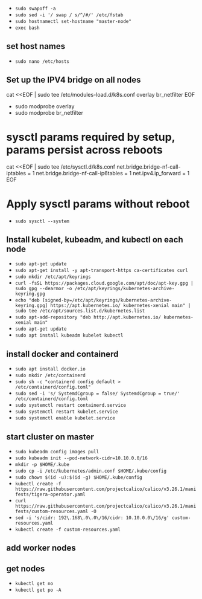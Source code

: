 - `sudo swapoff -a`
- `sudo sed -i '/ swap / s/^/#/' /etc/fstab`
- `sudo hostnamectl set-hostname "master-node"`
- `exec bash`

## set host names

- `sudo nano /etc/hosts`

## Set up the IPV4 bridge on all nodes

cat <<EOF | sudo tee /etc/modules-load.d/k8s.conf
overlay
br_netfilter
EOF

- sudo modprobe overlay
- sudo modprobe br_netfilter

# sysctl params required by setup, params persist across reboots
cat <<EOF | sudo tee /etc/sysctl.d/k8s.conf
net.bridge.bridge-nf-call-iptables  = 1
net.bridge.bridge-nf-call-ip6tables = 1
net.ipv4.ip_forward                 = 1
EOF

# Apply sysctl params without reboot
- `sudo sysctl --system`

## Install kubelet, kubeadm, and kubectl on each node
- `sudo apt-get update`
- `sudo apt-get install -y apt-transport-https ca-certificates curl`
- `sudo mkdir /etc/apt/keyrings`
- `curl -fsSL https://packages.cloud.google.com/apt/doc/apt-key.gpg | sudo gpg --dearmor -o /etc/apt/keyrings/kubernetes-archive-keyring.gpg`
- `echo "deb [signed-by=/etc/apt/keyrings/kubernetes-archive-keyring.gpg] https://apt.kubernetes.io/ kubernetes-xenial main" | sudo tee /etc/apt/sources.list.d/kubernetes.list`
- `sudo apt-add-repository "deb http://apt.kubernetes.io/ kubernetes-xenial main"`
- `sudo apt-get update`
- `sudo apt install kubeadm kubelet kubectl`
## install docker and containerd
 - `sudo apt install docker.io`
- `sudo mkdir /etc/containerd`
- `sudo sh -c "containerd config default > /etc/containerd/config.toml"`
- `sudo sed -i 's/ SystemdCgroup = false/ SystemdCgroup = true/' /etc/containerd/config.toml`
- `sudo systemctl restart containerd.service`
- `sudo systemctl restart kubelet.service`
- `sudo systemctl enable kubelet.service`

## start cluster on master
- `sudo kubeadm config images pull`
- `sudo kubeadm init --pod-network-cidr=10.10.0.0/16`
- `mkdir -p $HOME/.kube`
- `sudo cp -i /etc/kubernetes/admin.conf $HOME/.kube/config`
- `sudo chown $(id -u):$(id -g) $HOME/.kube/config`
- `kubectl create -f https://raw.githubusercontent.com/projectcalico/calico/v3.26.1/manifests/tigera-operator.yaml`
- `curl https://raw.githubusercontent.com/projectcalico/calico/v3.26.1/manifests/custom-resources.yaml -O`
- `sed -i 's/cidr: 192\.168\.0\.0\/16/cidr: 10.10.0.0\/16/g' custom-resources.yaml`
- `kubectl create -f custom-resources.yaml`
## add worker nodes

## get nodes
- `kubectl get no`
- `kubectl get po -A`